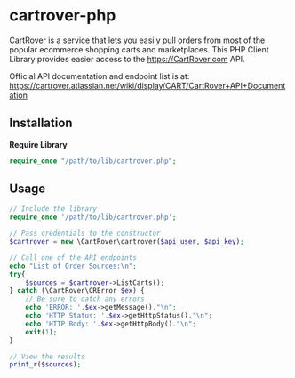 # cartrover-php
CartRover is a service that lets you easily pull orders from most of the popular ecommerce shopping carts and marketplaces. This PHP Client Library provides easier access to the https://CartRover.com API.

Official API documentation and endpoint list is at: https://cartrover.atlassian.net/wiki/display/CART/CartRover+API+Documentation

Installation
------------

 **Require Library**

```php
require_once "/path/to/lib/cartrover.php";
```

Usage
-------
```php
// Include the library
require_once '/path/to/lib/cartrover.php';

// Pass credentials to the constructor
$cartrover = new \CartRover\cartrover($api_user, $api_key);

// Call one of the API endpoints
echo "List of Order Sources:\n";
try{
	$sources = $cartrover->ListCarts();
} catch (\CartRover\CRError $ex) {
	// Be sure to catch any errors
	echo 'ERROR: '.$ex->getMessage()."\n";
	echo 'HTTP Status: '.$ex->getHttpStatus()."\n";
	echo 'HTTP Body: '.$ex->getHttpBody()."\n";
	exit(1);
}

// View the results
print_r($sources);

```
